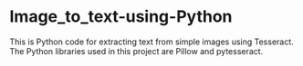 # Image_to_text-using-Python

This is Python code for extracting text from simple images using Tesseract.
The Python libraries used in this project are Pillow and pytesseract.
